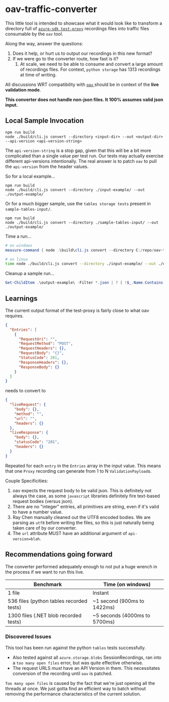 # oav-traffic-converter

This little tool is intended to showcase what it would look like to transform a directory full of [`azure-sdk test-proxy`](https://github.com/Azure/azure-sdk-tools/tree/main/tools/test-proxy/Azure.Sdk.Tools.TestProxy) recordings files into traffic files consumable by the `oav` tool.

Along the way, answer the questions:

1. Does it help, or hurt us to output our recordings in this new format?
2. If we were go to the converter route, how fast is it?
   1. At scale, we need to be able to consume and convert a large amount of recordings files. For context, `python storage` has 1313 recordings at time of writing.

All discussions WRT compatibility with [`oav` ](https://github.com/Azure/oav/) should be in context of the **live validation mode**.

**This converter does not handle non-json files. It 100% assumes valid json input.**

## Local Sample Invocation

```node
npm run build
node ./build/cli.js convert --directory <input-dir> --out <output-dir> --api-version <api-version-string>
```

The `api-version-string` is a stop gap, given that this will be a bit more complicated than a single value per test run. Our tests may actually exercise different api-versions intentionally. The real answer is to patch `oav` to pull the `api-version` from the header values.

So for a local example...

```node
npm run build
node ./build/cli.js convert --directory ./input-example/ --out ./output-example/
```

Or for a much bigger sample, use the `tables storage tests` present in `sample-tables-input/`.

```node
npm run build
node ./build/cli.js convert --directory ./sample-tables-input/ --out ./output-example/
```

Time a run...

```powershell
# on windows
measure-command { node .\build\cli.js convert --directory C:/repo/oav-traffic-converter/input-example/ --out ./output-example/ | out-host }
```

```sh
# on linux
time node ./build/cli.js convert --directory ./input-example/ --out ./output-example/
```

Cleanup a sample run...

```powershell
Get-ChildItem .\output-example\ -Filter *.json | ? { !$_.Name.Contains("output-example.json") -and !$_.Name.Contains("test_retry.pyTestStorageRetrytest_retry_on_server_error0.json") } | % { Remove-Item $_ }
```


## Learnings

The current output format of the test-proxy is fairly close to what oav requires.

```json
{
  "Entries": [
    {
      "RequestUri": "",
      "RequestMethod": "POST",
      "RequestHeaders": {},
      "RequestBody": "{}",
      "StatusCode": 201,
      "ResponseHeaders": {},
      "ResponseBody": {} 
    }
  ]
}
```

needs to convert to

```json
{
  "liveRequest": {
    "body": {},
    "method": "",
    "url": "",
    "headers": {}
  },
  "liveResponse": {
    "body": {},
    "statusCode": "201",
    "headers": {}
  }
}
```

Repeated for each `entry` in the `Entries` array in the input value. This means that one `Proxy` recording can generate from 1 to N `ValidationPayload`s.

Couple Specificities:

1. oav expects the request body to be valid json. This is definitely not always the case, as some `javascript` libraries definitely fire text-based request bodies (versus json).
2. There are no "integer" entries, all primitives are string, even if it's valid to have a number value.
3. Ray Chen manually cleaned out the UTF8 encoded bodies. We are parsing as `utf8` before writing the files, so this is just naturally being taken care of by our converter.
4. The `url` attribute MUST have an additional argument of `api-version=blah`.

## Recommendations going forward

The converter performed adequately enough to not put a huge wrench in the process if we want to run this live.

| Benchmark | Time (on windows) |
|---|---|
| 1 file | Instant |
| 536 files (python tables recorded tests) | ~1 second (900ms to 1422ms) |
| 1300 files (.NET blob recorded tests) | ~5 seconds (4000ms to 5700ms) |

### Discovered Issues

This tool has been run against the python `tables` tests successfully.

* Also tested against all `azure.storage.blobs` SessionRecordings, ran into a `too many open files` error, but was quite effective otherwise.
* The request URLS _must_ have an API Version in them. This necessitates conversion of the recording until `oav` is patched.

`Too many open files` is caused by the fact that we're just opening all the threads at once. We just gotta find an efficient way to batch without removing the performance characteristics of the current solution.

